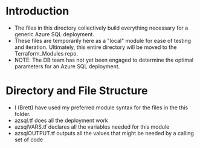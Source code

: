 # Introduction 
  * The files in this directory collectively build everything necessary for a generic Azure SQL deployment.
  * These files are temporarily here as a "local" module for ease of testing and iteration.  Ultimately, this entire directory will be moved to the Terraform_Modules repo.
  * NOTE: The DB team has not yet been engaged to determine the optimal parameters for an Azure SQL deployment.

# Directory and File Structure
  * I (Brett) have used my preferred module syntax for the files in the this folder.
  * azsql.tf does all the deployment work
  * azsqlVARS.tf declares all the variables needed for this module
  * azsqlOUTPUT.tf outputs all the values that might be needed by a calling set of code
